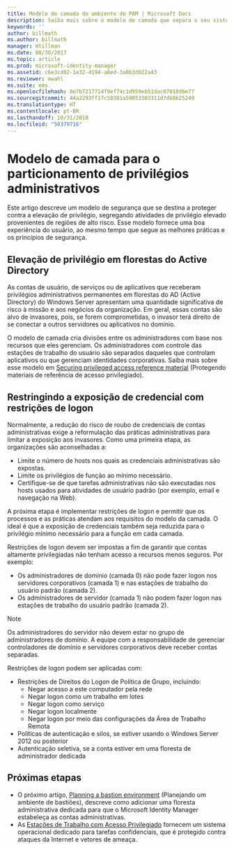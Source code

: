 ```yaml
---
title: Modelo de camada do ambiente do PAM | Microsoft Docs
description: Saiba mais sobre o modelo de camada que separa o seu sistema com base na vulnerabilidade a riscos.
keywords: ''
author: billmath
ms.author: billmath
manager: mtillman
ms.date: 08/30/2017
ms.topic: article
ms.prod: microsoft-identity-manager
ms.assetid: c6e3cd02-1e32-4194-a8ed-3a0b3d022a43
ms.reviewer: mwahl
ms.suite: ems
ms.openlocfilehash: 8e7b7217714f0ef74c1d959eb51dac07018d6e77
ms.sourcegitcommit: 44a2293ff17c50381a59053303311d7db8b25249
ms.translationtype: HT
ms.contentlocale: pt-BR
ms.lasthandoff: 10/31/2018
ms.locfileid: "50379716"
---
```

# <a name="tier-model-for-partitioning-administrative-privileges"></a>Modelo de camada para o particionamento de privilégios administrativos

Este artigo descreve um modelo de segurança que se destina a proteger contra a elevação de privilégio, segregando atividades de privilégio elevado provenientes de regiões de alto risco. Esse modelo fornece uma boa experiência do usuário, ao mesmo tempo que segue as melhores práticas e os princípios de segurança.

## <a name="elevation-of-privilege-in-active-directory-forests"></a>Elevação de privilégio em florestas do Active Directory

As contas de usuário, de serviços ou de aplicativos que receberam privilégios administrativos permanentes em florestas do AD (Active Directory) do Windows Server apresentam uma quantidade significativa de risco à missão e aos negócios da organização. Em geral, essas contas são alvo de invasores, pois, se forem comprometidas, o invasor terá direito de se conectar a outros servidores ou aplicativos no domínio.

O modelo de camada cria divisões entre os administradores com base nos recursos que eles gerenciam. Os administradores com controle das estações de trabalho do usuário são separados daqueles que controlam aplicativos ou que gerenciam identidades corporativas. Saiba mais sobre esse modelo em [Securing privileged access reference material](http://aka.ms/tiermodel) (Protegendo materiais de referência de acesso privilegiado).

## <a name="restricting-credential-exposure-with-logon-restrictions"></a>Restringindo a exposição de credencial com restrições de logon

Normalmente, a redução do risco de roubo de credenciais de contas administrativas exige a reformulação das práticas administrativas para limitar a exposição aos invasores. Como uma primeira etapa, as organizações são aconselhadas a:

- Limite o número de hosts nos quais as credenciais administrativas são expostas.
- Limite os privilégios de função ao mínimo necessário.
- Certifique-se de que tarefas administrativas não são executadas nos hosts usados para atividades de usuário padrão (por exemplo, email e navegação na Web).

A próxima etapa é implementar restrições de logon e permitir que os processos e as práticas atendam aos requisitos do modelo da camada. O ideal é que a exposição de credenciais também seja reduzida para o privilégio mínimo necessário para a função em cada camada.

Restrições de logon devem ser impostas a fim de garantir que contas altamente privilegiadas não tenham acesso a recursos menos seguros. Por exemplo:

- Os administradores de domínio (camada 0) não pode fazer logon nos servidores corporativos (camada 1) e nas estações de trabalho do usuário padrão (camada 2).
- Os administradores de servidor (camada 1) não podem fazer logon nas estações de trabalho do usuário padrão (camada 2).

>[!NOTE]
> Os administradores do servidor não devem estar no grupo de administradores de domínio. A equipe com a responsabilidade de gerenciar controladores de domínio e servidores corporativos deve receber contas separadas.

Restrições de logon podem ser aplicadas com:

- Restrições de Direitos do Logon de Política de Grupo, incluindo:
    - Negar acesso a este computador pela rede
    - Negar logon como um trabalho em lotes
    - Negar logon como serviço
    - Negar logon localmente
    - Negar logon por meio das configurações da Área de Trabalho Remota  
- Políticas de autenticação e silos, se estiver usando o Windows Server 2012 ou posterior
- Autenticação seletiva, se a conta estiver em uma floresta de administrador dedicada

## <a name="next-steps"></a>Próximas etapas

- O próximo artigo, [Planning a bastion environment](planning-bastion-environment.md) (Planejando um ambiente de bastiões), descreve como adicionar uma floresta administrativa dedicada para que o Microsoft Identity Manager estabeleça as contas administrativas.
- As [Estações de Trabalho com Acesso Privilegiado](https://docs.microsoft.com/windows-server/identity/securing-privileged-access/privileged-access-workstations) fornecem um sistema operacional dedicado para tarefas confidenciais, que é protegido contra ataques da Internet e vetores de ameaça.
